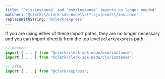 ```yaml
---
title: '`cjs/instance` and `esm/instance` imports no longer needed'
matcher: "@clerk\\/clerk-sdk-node\\/(?:cjs|esm)\\/instance"
replaceWithString: '@clerk/express'
---
```


If you are using either of these import paths, they are no longer necessary and you can import directly from the top level `@clerk/express` path.

```js
// before
import { ... } from "@clerk/clerk-sdk-node/esm/instance";
import { ... } from "@clerk/clerk-sdk-node/cjs/instance";

// after
import { ... } from "@clerk/express";
```
